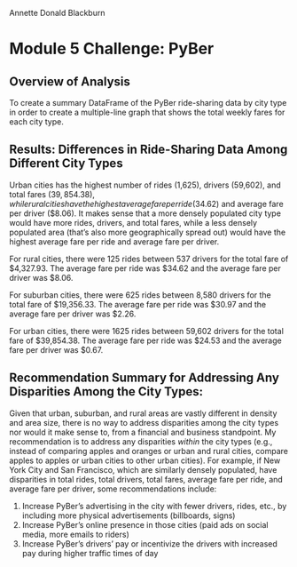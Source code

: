 Annette Donald Blackburn

# Module 5 Challenge: PyBer

## Overview of Analysis

To create a summary DataFrame of the PyBer ride-sharing data by city type in order to create a multiple-line graph that shows the total weekly fares for each city type.

## Results: Differences in Ride-Sharing Data Among Different City Types

Urban cities has the highest number of rides (1,625), drivers (59,602), and total fares ($39,854.38), while rural cities have the highest average fare per ride ($34.62) and average fare per driver ($8.06). It makes sense that a more densely populated city type would have more rides, drivers, and total fares, while a less densely populated area (that’s also more geographically spread out) would have the highest average fare per ride and average fare per driver.

For rural cities, there were 125 rides between 537 drivers for the total fare of $4,327.93. The average fare per ride was $34.62 and the average fare per driver was $8.06.

For suburban cities, there were 625 rides between 8,580 drivers for the total fare of $19,356.33. The average fare per ride was $30.97 and the average fare per driver was $2.26.

For urban cities, there were 1625 rides between 59,602 drivers for the total fare of $39,854.38. The average fare per ride was $24.53 and the average fare per driver was $0.67.

## Recommendation Summary for Addressing Any Disparities Among the City Types:

Given that urban, suburban, and rural areas are vastly different in density and area size, there is no way to address disparities among the city types nor would it make sense to, from a financial and business standpoint. My recommendation is to address any disparities *within* the city types (e.g., instead of comparing apples and oranges or urban and rural cities, compare apples to apples or urban cities to other urban cities). For example, if New York City and San Francisco, which are similarly densely populated, have disparities in total rides, total drivers, total fares, average fare per ride, and average fare per driver, some recommendations include: 
1. Increase PyBer’s advertising in the city with fewer drivers, rides, etc., by including more physical advertisements (billboards, signs)
2. Increase PyBer’s online presence in those cities (paid ads on social media, more emails to riders)
3. Increase PyBer’s drivers’ pay or incentivize the drivers with increased pay during higher traffic times of day

